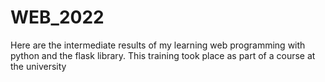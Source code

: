 # WEB_2022
Here are the intermediate results of my learning web programming with python and the flask library. This training took place as part of a course at the university
